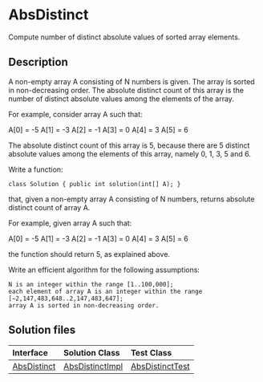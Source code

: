# AbsDistinct

Compute number of distinct absolute values of sorted array elements.

## Description

A non-empty array A consisting of N numbers is given. The array is sorted in non-decreasing order. The absolute distinct count of this array is the number of distinct absolute values among the elements of the array.

For example, consider array A such that:

  A[0] = -5
  A[1] = -3
  A[2] = -1
  A[3] =  0
  A[4] =  3
  A[5] =  6

The absolute distinct count of this array is 5, because there are 5 distinct absolute values among the elements of this array, namely 0, 1, 3, 5 and 6.

Write a function:

	class Solution { public int solution(int[] A); }

that, given a non-empty array A consisting of N numbers, returns absolute distinct count of array A.

For example, given array A such that:

  A[0] = -5
  A[1] = -3
  A[2] = -1
  A[3] =  0
  A[4] =  3
  A[5] =  6

the function should return 5, as explained above.

Write an efficient algorithm for the following assumptions:

	N is an integer within the range [1..100,000];
	each element of array A is an integer within the range [−2,147,483,648..2,147,483,647];
	array A is sorted in non-decreasing order.

## Solution files

|  Interface | Solution Class  | Test Class  |
| :------------ | :------------ | :------------ |
| [AbsDistinct](../../../src/main/java/com/iamandu/codechallenger/problems/codility/caterpillarmethod/AbsDistinct.java)  |  [AbsDistinctImpl](../../../src/main/java/com/iamandu/codechallenger/solutions/wescley/codility/caterpillarmethod/AbsDistinctImpl.java) | [AbsDistinctTest](../../../src/test/java/com/iamandu/codechallenger/solutions/wescley/codility/caterpillarmethod/AbsDistinctTest.java)  |
